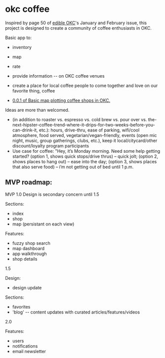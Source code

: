 # okc coffee

Inspired by page 50 of [edible OKC](http://www.edibleokc.com/)'s January and February issue, this project is designed to create a community of coffee enthusiasts in OKC.

Basic app to:
- inventory
- map
- rate
- provide information -- on OKC coffee venues
- create a place for local coffee people to come together and love on our favorite thing, coffee

- [0.0.1 of Basic map plotting coffee shops in OKC.](http://bl.ocks.org/darrenjaworski/raw/196418ccad100f9e367d/)

Ideas are more than welcomed.

- (in addition to roaster vs. espresso vs. cold brew vs. pour over vs. the-next-hipster-coffee-trend-where-it-drips-for-two-weeks-before-you-can-drink-it, etc.): hours, drive-thru, ease of parking, wifi/cool atmosphere, food served, vegetarian/vegan-friendly, events (open mic night, music, group gatherings, clubs, etc.), keep it local/citycard/other discount/loyalty program participants
- Use case for coffee: "Hey, it’s Monday morning. Need some help getting started? (option 1, shows quick stops/drive thrus) – quick jolt; (option 2, shows places to hang out) – ease into the day; (option 3, shows places that also serve food) – i’m not getting out of bed until 1 p.m.

## MVP roadmap:

MVP 1.0
Design is secondary concern until 1.5

Sections:
- index
- shop
- map (persistant on each view)

Features:
- fuzzy shop search
- map dashboard
- app walkthrough
- shop details

1.5

Design:
- design update

Sections:
- favorites
- 'blog' -- content updates with curated articles/features/videos

2.0

Features:
- users
- notifications
- email newsletter

